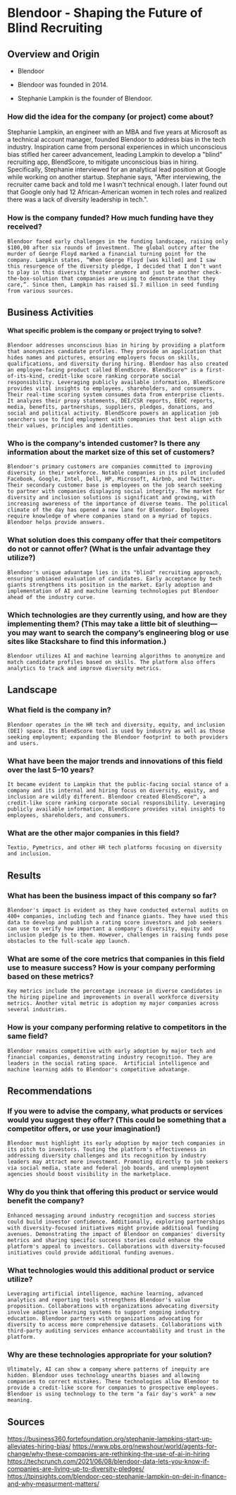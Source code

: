 # Blendoor - Shaping the Future of Blind Recruiting

## Overview and Origin

* Blendoor

* Blendoor was founded in 2014.

* Stephanie Lampkin is the founder of Blendoor.

### How did the idea for the company (or project) come about?

 Stephanie Lampkin, an engineer with an MBA and five years at Microsoft as a technical account manager, founded Blendoor to address bias in the tech industry. Inspiration came from personal experiences in which unconscious bias stifled her career advancement, leading Lampkin to develop a "blind" recruiting app, BlendScore, to mitigate unconscious bias in hiring. Specifically, Stephanie interviewed for an analytical lead position at Google while working on another startup. Stephanie says, "After interviewing, the recruiter came back and told me I wasn't technical enough. I later found out that Google only had 12 African-American women in tech roles and realized there was a lack of diversity leadership in tech.". 

### How is the company funded? How much funding have they received?

    Blendoor faced early challenges in the funding landscape, raising only $100,00 after six rounds of investment. The global outcry after the murder of George Floyd marked a financial turning point for the company. Lampkin states, “When George Floyd [was killed] and I saw this resurgence of the diversity pledge, I decided that I don’t want to play in this diversity theater anymore and just be another check-the-box-solution that companies are using to demonstrate that they care,”. Since then, Lampkin has raised $1.7 million in seed funding from various sources.

## Business Activities

#### What specific problem is the company or project trying to solve?

    Blendoor addresses unconscious bias in hiring by providing a platform that anonymizes candidate profiles. They provide an application that hides names and pictures, ensuring employers focus on skills, qualifications, and diversity during hiring. Blendoor has also created an employee-facing product called BlendScore. BlendScore™ is a first-of-its-kind, credit-like score ranking corporate social responsibility. Leveraging publicly available information, BlendScore provides vital insights to employees, shareholders, and consumers. Their real-time scoring system consumes data from enterprise clients. It analyzes their proxy statements, DEI/CSR reports, EEOC reports, media, benefits, partnerships, suppliers, pledges, donations, and social and political activity. BlendScore powers an application job searchers use to find employment with companies that best align with their values, principles and identities. 

### Who is the company's intended customer? Is there any information about the market size of this set of customers?

    Blendoor's primary customers are companies committed to improving diversity in their workforce. Notable companies in its pilot included Facebook, Google, Intel, Dell, HP, Microsoft, Airbnb, and Twitter. Their secondary customer base is employees on the job search seeking to partner with companies displaying social integrity. The market for diversity and inclusion solutions is significant and growing, with increasing awareness of the importance of diverse teams. The political climate of the day has opened a new lane for Blendoor. Employees require knowledge of where companies stand on a myriad of topics. Blendoor helps provide answers.


### What solution does this company offer that their competitors do not or cannot offer? (What is the unfair advantage they utilize?)

    Blendoor's unique advantage lies in its "blind" recruiting approach, ensuring unbiased evaluation of candidates. Early acceptance by tech giants strengthens its position in the market. Early adoption and implementation of AI and machine learning technologies put Blendoor ahead of the industry curve.


### Which technologies are they currently using, and how are they implementing them? (This may take a little bit of sleuthing&mdash;you may want to search the company’s engineering blog or use sites like Stackshare to find this information.)

    Blendoor utilizes AI and machine learning algorithms to anonymize and match candidate profiles based on skills. The platform also offers analytics to track and improve diversity metrics.

## Landscape

### What field is the company in?

    Blendoor operates in the HR tech and diversity, equity, and inclusion (DEI) space. Its BlendScore tool is used by industry as well as those seeking employment; expanding the Blendoor footprint to both providers and users.


### What have been the major trends and innovations of this field over the last 5&ndash;10 years?

    It became evident to Lampkin that the public-facing social stance of a company and its internal and hiring focus on diversity, equity, and inclusion are wildly different. Blendoor created BlendScore™, a credit-like score ranking corporate social responsibility. Leveraging publicly available information, BlendScore provides vital insights to employees, shareholders, and consumers.

### What are the other major companies in this field?

    Textio, Pymetrics, and other HR tech platforms focusing on diversity and inclusion.

## Results

### What has been the business impact of this company so far?

    Blendoor's impact is evident as they have conducted external audits on 400+ companies, including tech and finance giants. They have used this data to develop and publish a rating score investors and job seekers can use to verify how important a company's diversity, equity and inclusion pledge is to them. However, challenges in raising funds pose obstacles to the full-scale app launch.

### What are some of the core metrics that companies in this field use to measure success? How is your company performing based on these metrics?

    Key metrics include the percentage increase in diverse candidates in the hiring pipeline and improvements in overall workforce diversity metrics. Another vital metric is adoption my major companies across several industries.


### How is your company performing relative to competitors in the same field?

    Blendoor remains competitive with early adoption by major tech and financial companies, demonstrating industry recognition. They are leaders in the social rating space.  Artificial intelligence and machine learning adds to Blendoor's competitive advatange.

## Recommendations

### If you were to advise the company, what products or services would you suggest they offer? (This could be something that a competitor offers, or use your imagination!)

    Blendoor must highlight its early adoption by major tech companies in its pitch to investors. Touting the platform's effectiveness in addressing diversity challenges and its recognition by industry leaders may attract more investment. Promoting directly to job seekers via social media, state and federal job boards, and unemployment agencies should boost visibility in the marketplace. 

### Why do you think that offering this product or service would benefit the company?

    Enhanced messaging around industry recognition and success stories could build investor confidence. Additionally, exploring partnerships with diversity-focused initiatives might provide additional funding avenues. Demonstrating the impact of Blendoor on companies' diversity metrics and sharing specific success stories could enhance the platform's appeal to investors. Collaborations with diversity-focused initiatives could provide additional funding avenues.

### What technologies would this additional product or service utilize?

    Leveraging artificial intelligence, machine learning, advanced analytics and reporting tools strengthens Blendoor's value proposition. Collaborations with organizations advocating diversity involve adaptive learning systems to support ongoing industry education. Blendoor partners with organizations advocating for diversity to access more comprehensive datasets. Collaborations with third-party auditing services enhance accountability and trust in the platform.


### Why are these technologies appropriate for your solution?

    Ultimately, AI can show a company where patterns of inequity are hidden. Blendoor uses technology unearths biases and allowing companies to correct mistakes. These technologies allow Blendoor to provide a credit-like score for companies to prospective employees. Blendoor is using technology to the term "a fair day's work" a new meaning. 


## Sources

https://business360.fortefoundation.org/stephanie-lampkins-start-up-alleviates-hiring-bias/
https://www.pbs.org/newshour/world/agents-for-change/why-these-companies-are-rethinking-the-use-of-ai-in-hiring
https://techcrunch.com/2021/06/08/blendoor-data-lets-you-know-if-companies-are-living-up-to-diversity-pledges/
https://tpinsights.com/blendoor-ceo-stephanie-lampkin-on-dei-in-finance-and-why-measurment-matters/